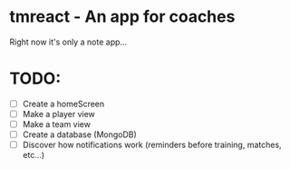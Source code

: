 # tmreact - An app for coaches
Right now it's only a note app... 

# TODO:
* [ ] Create a homeScreen
* [ ] Make a player view
* [ ] Make a team view
* [ ] Create a database (MongoDB)
* [ ] Discover how notifications work (reminders before training, matches, etc...)

